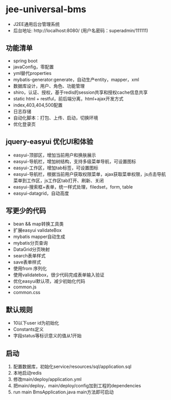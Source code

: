 # jee-universal-bms
 * J2EE通用后台管理系统
 * 后台地址: http://localhost:8080/ (用户名密码：superadmin/111111)

## 功能清单

* spring boot
* javaConfig，零配置
* yml替代properties
* mybatis-generator:generate，自动生产entity，mapper，xml
* 数据库设计，用户、角色、功能管理
* shiro，认证、授权，基于redis的session共享和授权cache信息共享
* static html + restful，前后端分离，html+ajax开发方式
* index,403,404,500配置
* 日志存储
* 自动化脚本：打包、上传、启动，切换环境
* 优化登录页


## jquery-easyui 优化UI和体验

* easyui-顶部区，增加当前用户和换肤展示
* easyui-导航栏，增加树结构，支持多级菜单导航，可设置图标
* easyui-工作区，增加tab标签，可设置图标
* easyui-导航栏，根据当前用户获取权限菜单，ajax获取菜单权限，js点击导航菜单到工作区，js工作区tab打开、刷新、关闭
* easyui-搜索框+表单，统一样式处理，filedset，form, table
* easyui-datagrid，自动高度


## 写更少的代码

* bean && map转换工具类
* 扩展easyui validateBox
* mybatis mapper自动生成
* mybatis分页查询
* DataGrid分页映射
* search表单样式
* save表单样式
* 使用from 序列化
* 使用validatebox，很少代码完成表单输入验证
* 优化easyui默认项，减少初始化代码
* common.js
* common.css

## 默认规则

* 10以下user id为初始化
* Constants定义
* 字段status等标识意义的值从1开始


## 启动

1. 配置数据库，初始化service/resources/sql/application.sql
2. 本地启动redis
3. 修改main/deploy/application.yml
4. 把main/deploy，main/deploy/config加到工程的dependencies
5. run main BmsApplication.java main方法即可启动





